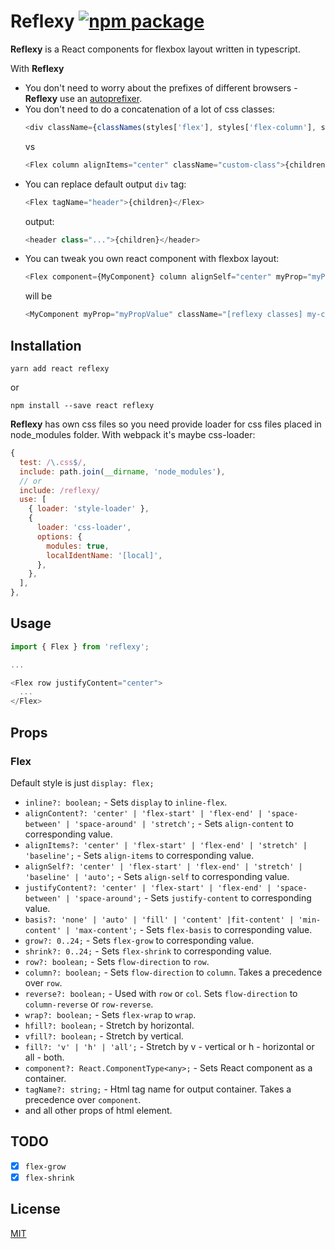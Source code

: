 # Reflexy [![npm package](https://img.shields.io/npm/v/reflexy.svg?style=flat-square)](https://www.npmjs.org/package/reflexy)

**Reflexy** is a React components for flexbox layout written in typescript.

With **Reflexy**
* You don't need to worry about the prefixes of different browsers - **Reflexy** use an [autoprefixer](https://github.com/postcss/autoprefixer).
* You don't need to do a concatenation of a lot of css classes:
  ```js
  <div className={classNames(styles['flex'], styles['flex-column'], styles['flex-align-center'], ...)}>{children}</div>
  ```
  vs
  ```js
  <Flex column alignItems="center" className="custom-class">{children}</Flex>
  ```
* You can replace default output `div` tag:
  ```js
  <Flex tagName="header">{children}</Flex>
  ```
  output:
  ```js
  <header class="...">{children}</header>
  ```
* You can tweak you own react component with flexbox layout:
  ```js
  <Flex component={MyComponent} column alignSelf="center" myProp="myPropValue" className={styles['my-class']}>{children}</Flex>
  ```
  will be
  ```js
  <MyComponent myProp="myPropValue" className="[reflexy classes] my-class">{children}</MyComponent>
  ```

## Installation

```
yarn add react reflexy
```
or
```
npm install --save react reflexy
```

**Reflexy** has own css files so you need provide loader for css files placed in node_modules folder. With webpack it's maybe css-loader:
```js
{
  test: /\.css$/,
  include: path.join(__dirname, 'node_modules'),
  // or
  include: /reflexy/
  use: [
    { loader: 'style-loader' },
    {
      loader: 'css-loader',
      options: {
        modules: true,
        localIdentName: '[local]',
      },
    },
  ],
},
```

## Usage

```js
import { Flex } from 'reflexy';

...

<Flex row justifyContent="center">
  ...
</Flex>
```

## Props

### Flex

Default style is just `display: flex;`

* `inline?: boolean;` - Sets `display` to `inline-flex`.
* `alignContent?: 'center' | 'flex-start' | 'flex-end' | 'space-between' | 'space-around' | 'stretch';` - Sets `align-content` to corresponding value.
* `alignItems?: 'center' | 'flex-start' | 'flex-end' | 'stretch' | 'baseline';` - Sets `align-items` to corresponding value.
* `alignSelf?: 'center' | 'flex-start' | 'flex-end' | 'stretch' | 'baseline' | 'auto';` - Sets `align-self` to corresponding value.
* `justifyContent?: 'center' | 'flex-start' | 'flex-end' | 'space-between' | 'space-around';` - Sets `justify-content` to corresponding value.
* `basis?: 'none' | 'auto' | 'fill' | 'content' |fit-content' | 'min-content' | 'max-content';` - Sets `flex-basis` to corresponding value.
* `grow?: 0..24;` - Sets `flex-grow` to corresponding value.
* `shrink?: 0..24;` - Sets `flex-shrink` to corresponding value.
* `row?: boolean;` - Sets `flow-direction` to `row`.
* `column?: boolean;` - Sets `flow-direction` to `column`. Takes a precedence over `row`.
* `reverse?: boolean;` - Used with `row` or `col`. Sets `flow-direction` to `column-reverse` or `row-reverse`.
* `wrap?: boolean;` - Sets `flex-wrap` to `wrap`.
* `hfill?: boolean;` - Stretch by horizontal.
* `vfill?: boolean;` - Stretch by vertical.
* `fill?: 'v' | 'h' | 'all';` - Stretch by v - vertical or h - horizontal or all - both.
* `component?: React.ComponentType<any>;` - Sets React component as a container.
* `tagName?: string;` - Html tag name for output container. Takes a precedence over `component`.
* and all other props of html element.

## TODO

- [x] `flex-grow`
- [x] `flex-shrink`

## License

[MIT](https://opensource.org/licenses/mit-license.php)

